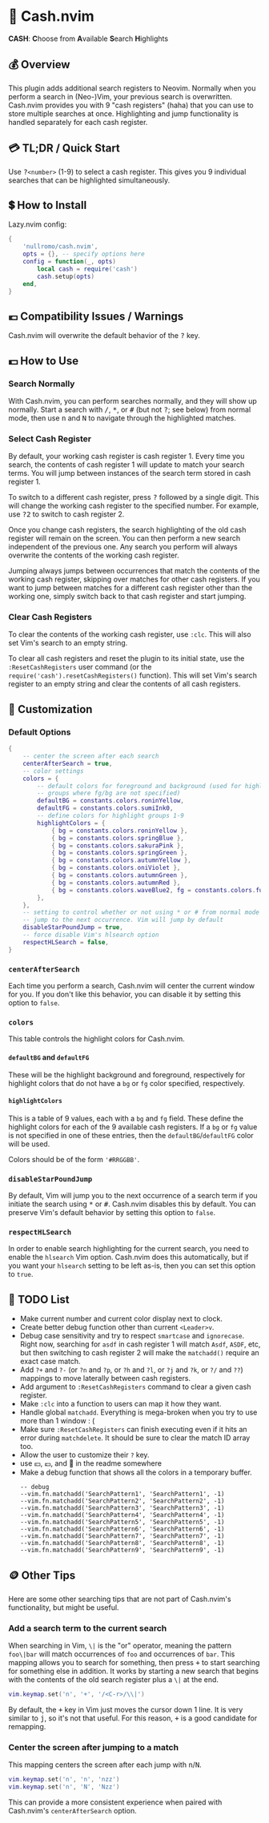 # 💸 Cash.nvim

**CASH**: **C**hoose from **A**vailable **S**earch **H**ighlights

## 💰 Overview

This plugin adds additional search registers to Neovim. Normally when you
perform a search in (Neo-)Vim, your previous search is overwritten. Cash.nvim
provides you with 9 "cash registers" (haha) that you can use to store multiple
searches at once. Highlighting and jump functionality is handled separately for
each cash register.

## 💳 TL;DR / Quick Start

Use <kbd>?</kbd>`<number>` (1-9) to select a cash register. This gives you 9
individual searches that can be highlighted simultaneously.

## 💲 How to Install

Lazy.nvim config:

```lua
{
    'nullromo/cash.nvim',
    opts = {}, -- specify options here
    config = function(_, opts)
        local cash = require('cash')
        cash.setup(opts)
    end,
}
```

## 💶 Compatibility Issues / Warnings

Cash.nvim will overwrite the default behavior of the <kbd>?</kbd> key.

## 💵 How to Use

### Search Normally

With Cash.nvim, you can perform searches normally, and they will show up
normally. Start a search with <kbd>/</kbd>, <kbd>\*</kbd>, or <kbd>#</kbd> (but
not <kbd>?</kbd>; see below) from normal mode, then use <kbd>n</kbd> and
<kbd>N</kbd> to navigate through the highlighted matches.

### Select Cash Register

By default, your working cash register is cash register 1. Every time you
search, the contents of cash register 1 will update to match your search terms.
You will jump between instances of the search term stored in cash register 1.

To switch to a different cash register, press <kbd>?</kbd> followed by a single
digit. This will change the working cash register to the specified number. For
example, use <kbd>?</kbd><kbd>2</kbd> to switch to cash register 2.

Once you change cash registers, the search highlighting of the old cash register
will remain on the screen. You can then perform a new search independent of the
previous one. Any search you perform will always overwrite the contents of the
working cash register.

Jumping always jumps between occurrences that match the contents of the working
cash register, skipping over matches for other cash registers. If you want to
jump between matches for a different cash register other than the working one,
simply switch back to that cash register and start jumping.

### Clear Cash Registers

To clear the contents of the working cash register, use `:clc`. This will also
set Vim's search to an empty string.

To clear all cash registers and reset the plugin to its initial state, use the
`:ResetCashRegisters` user command (or the
`require('cash').resetCashRegisters()` function). This will set Vim's search
register to an empty string and clear the contents of all cash registers.

## 💱 Customization

### Default Options

```lua
{
    -- center the screen after each search
    centerAfterSearch = true,
    -- color settings
    colors = {
        -- default colors for foreground and background (used for highlight
        -- groups where fg/bg are not specified)
        defaultBG = constants.colors.roninYellow,
        defaultFG = constants.colors.sumiInk0,
        -- define colors for highlight groups 1-9
        highlightColors = {
            { bg = constants.colors.roninYellow },
            { bg = constants.colors.springBlue },
            { bg = constants.colors.sakuraPink },
            { bg = constants.colors.springGreen },
            { bg = constants.colors.autumnYellow },
            { bg = constants.colors.oniViolet },
            { bg = constants.colors.autumnGreen },
            { bg = constants.colors.autumnRed },
            { bg = constants.colors.waveBlue2, fg = constants.colors.fujiWhite },
        },
    },
    -- setting to control whether or not using * or # from normal mode will
    -- jump to the next occurrence. Vim will jump by default
    disableStarPoundJump = true,
    -- force disable Vim's hlsearch option
    respectHLSearch = false,
}
```

### `centerAfterSearch`

Each time you perform a search, Cash.nvim will center the current window for
you. If you don't like this behavior, you can disable it by setting this option
to `false`.

### `colors`

This table controls the highlight colors for Cash.nvim.

#### `defaultBG` and `defaultFG`

These will be the highlight background and foreground, respectively for
highlight colors that do not have a `bg` or `fg` color specified, respectively.

#### `highlightColors`

This is a table of 9 values, each with a `bg` and `fg` field. These define the
highlight colors for each of the 9 available cash registers. If a `bg` or `fg`
value is not specified in one of these entries, then the `defaultBG`/`defaultFG`
color will be used.

Colors should be of the form `'#RRGGBB'`.

### `disableStarPoundJump`

By default, Vim will jump you to the next occurrence of a search term if you
initiate the search using <kbd>\*</kbd> or <kbd>#</kbd>. Cash.nvim disables this
by default. You can preserve Vim's default behavior by setting this option to
`false`.

### `respectHLSearch`

In order to enable search highlighting for the current search, you need to
enable the `hlsearch` Vim option. Cash.nvim does this automatically, but if you
want your `hlsearch` setting to be left as-is, then you can set this option to
`true`.

## 🤑 TODO List

-   Make current number and current color display next to clock.
-   Create better debug function other than current `<Leader>v`.
-   Debug case sensitivity and try to respect `smartcase` and `ignorecase`.
    Right now, searching for `asdf` in cash register 1 will match `Asdf`,
    `ASDF`, etc, but then switching to cash register 2 will make the
    `matchadd()` require an exact case match.
-   Add `?+` and `?-` (or `?n` and `?p`, or `?h` and `?l`, or `?j` and `?k`, or
    `?/` and `??`) mappings to move laterally between cash registers.
-   Add argument to `:ResetCashRegisters` command to clear a given cash
    register.
-   Make `:clc` into a function to users can map it how they want.
-   Handle global `matchadd`. Everything is mega-broken when you try to use more
    than 1 window : (
-   Make sure `:ResetCashRegisters` can finish executing even if it hits an
    error during `matchdelete`. It should be sure to clear the match ID array
    too.
-   Allow the user to customize their `?` key.
-   use 💴, 💷, and 🏦 in the readme somewhere
-   Make a debug function that shows all the colors in a temporary buffer.
    ```
    -- debug
    --vim.fn.matchadd('SearchPattern1', 'SearchPattern1', -1)
    --vim.fn.matchadd('SearchPattern2', 'SearchPattern2', -1)
    --vim.fn.matchadd('SearchPattern3', 'SearchPattern3', -1)
    --vim.fn.matchadd('SearchPattern4', 'SearchPattern4', -1)
    --vim.fn.matchadd('SearchPattern5', 'SearchPattern5', -1)
    --vim.fn.matchadd('SearchPattern6', 'SearchPattern6', -1)
    --vim.fn.matchadd('SearchPattern7', 'SearchPattern7', -1)
    --vim.fn.matchadd('SearchPattern8', 'SearchPattern8', -1)
    --vim.fn.matchadd('SearchPattern9', 'SearchPattern9', -1)
    ```

## 🪙 Other Tips

Here are some other searching tips that are not part of Cash.nvim's
functionality, but might be useful.

### Add a search term to the current search

When searching in Vim, `\|` is the "or" operator, meaning the pattern `foo\|bar`
will match occurrences of `foo` and occurrences of `bar`. This mapping allows
you to search for something, then press <kbd>+</kbd> to start searching for
something else in addition. It works by starting a new search that begins with
the contents of the old search register plus a `\|` at the end.

```lua
vim.keymap.set('n', '+', '/<C-r>/\\|')
```

By default, the <kbd>+</kbd> key in Vim just moves the cursor down 1 line. It is
very similar to <kbd>j</kbd>, so it's not that useful. For this reason,
<kbd>+</kbd> is a good candidate for remapping.

### Center the screen after jumping to a match

This mapping centers the screen after each jump with <kbd>n</kbd>/<kbd>N</kbd>.

```lua
vim.keymap.set('n', 'n', 'nzz')
vim.keymap.set('n', 'N', 'Nzz')
```

This can provide a more consistent experience when paired with Cash.nvim's
`centerAfterSearch` option.
